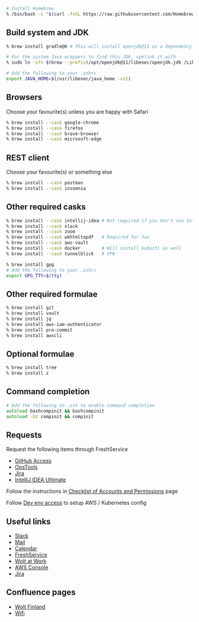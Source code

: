 ```zsh
# Install Homebrew
% /bin/bash -c "$(curl -fsSL https://raw.githubusercontent.com/Homebrew/install/HEAD/install.sh)"
```

## Build system and JDK

```zsh
% brew install gradle@6 # This will install openjdk@11 as a dependency

# For the system Java wrappers to find this JDK, symlink it with
% sudo ln -sfn $(brew --prefix)/opt/openjdk@11/libexec/openjdk.jdk /Library/Java/JavaVirtualMachines/openjdk-11.jdk

# Add the following to your .zshrc
export JAVA_HOME=$(/usr/libexec/java_home -v11)
```

## Browsers

Choose your favourite(s) unless you are happy with Safari

```zsh
% brew install --cask google-chrome
% brew install --cask firefox
% brew install --cask brave-browser
% brew install --cask microsoft-edge
```

## REST client

Choose your favourite(s) or something else

```zsh
% brew install --cask postman
% brew install --cask insomnia
```

## Other required casks

```zsh
% brew install --cask intellij-idea # Not required if you don't use IntelliJ IDEA
% brew install --cask slack
% brew install --cask zoom
% brew install --cask wkhtmltopdf   # Required for fax
% brew install --cask aws-vault
% brew install --cask docker        # Will install kubectl as well
% brew install --cask tunnelblick   # VPN

% brew install gpg
# Add the following to your .zshrc
export GPG_TTY=$(tty)
```

## Other required formulae

```zsh
% brew install git
% brew install vault
% brew install jq
% brew install aws-iam-authenticator
% brew install pre-commit
% brew install awscli
```

## Optional formulae

```zsh
% brew install tree
% brew install z
```

## Command completion

```zsh
# Add the following to .zsh to enable command completion 
autoload bashcompinit && bashcompinit
autoload -Uz compinit && compinit
```

## Requests

Request the following items through FreshService

- [GitHub Access](https://wolt.freshservice.com/support/catalog/items/51)
- [OpsTools](https://wolt.freshservice.com/support/catalog/items/47)
- [Jira](https://wolt.freshservice.com/support/catalog/items/52)
- [IntelliJ IDEA Ultimate](https://wolt.freshservice.com/support/tickets/23839)


Follow the instructions in [Checklist of Accounts and Permissions](https://woltwide.atlassian.net/wiki/spaces/ENG/pages/1057129928) page

Follow [Dev env access](https://kube-login.development-internal.dev.woltapi.com) to setup AWS / Kubernetes config

## Useful links

- [Slack](https://wolt.slack.com)
- [Mail](https://accounts.google.com/signin/v2/identifier?continue=https%3A%2F%2Fmail.google.com%2Fmail%2F&hl=en-GB)
- [Calendar](https://calendar.google.com)
- [FreshService](https://wolt.freshservice.com)
- [Wolt at Work](https://corporate.wolt.com)
- [AWS Console](https://wolt.signin.aws.amazon.com/console)
- [Jira](https://woltwide.atlassian.net/jira)

## Confluence pages

- [Wolt Finland](https://woltwide.atlassian.net/wiki/spaces/PEOP/pages/179437569)
- [Wifi](https://woltwide.atlassian.net/wiki/spaces/PEOP/pages/227737638)
